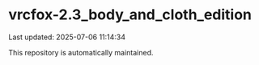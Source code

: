 # vrcfox-2.3_body_and_cloth_edition

Last updated: 2025-07-06 11:14:34

This repository is automatically maintained.
